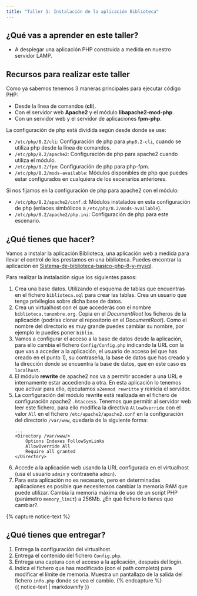 ```yaml
---
title: "Taller 1: Instalación de la aplicación Biblioteca"
---
```


## ¿Qué vas a aprender en este taller?

* A desplegar una aplicación PHP construida a medida en nuestro servidor LAMP.

## Recursos para realizar este taller

Como ya sabemos tenemos 3 maneras principales para ejecutar código PHP:

* Desde la línea de comandos (**cli**).
* Con el servidor web **Apache2** y el módulo **libapache2-mod-php**. 
* Con un servidor web y el servidor de aplicaciones **fpm-php**. 

La configuración de php está dividida según desde donde se use:

* `/etc/php/8.2/cli`: Configuración de php para `php8.2-cli`, cuando se utiliza php desde la línea de comandos.
* `/etc/php/8.2/apache2`: Configuración de php para apache2 cuando utiliza el módulo.
* `/etc/php/8.2/fpm`: Configuración de php para php-fpm.
* `/etc/php/8.2/mods-available`: Módulos disponibles de php que puedes estar configurados en cualquiera de los escenarios anteriores.

Si nos fijamos en la configuración de php para apache2 con el módulo:

* `/etc/php/8.2/apache2/conf.d`: Módulos instalados en esta configuración de php (enlaces simbólicos a `/etc/php/8.2/mods-available`).
* `/etc/php/8.2/apache2/php.ini`: Configuración de php para este escenario.


## ¿Qué tienes que hacer?

Vamos a instalar la aplicación Biblioteca, una aplicación web a medida para llevar el control de los prestamos en una biblioteca. Puedes encontrar la aplicación en [Sistema-de-biblioteca-basico-php-8-y-mysql](https://github.com/VidaInformatico/Sistema-de-biblioteca-basico-php-8-y-mysql).

Para realizar la instalación sigue los siguientes pasos:

1. Crea una base datos. Utilizando el esquema de tablas que encuentras en el fichero `biblioteca.sql` para crear las tablas. Crea un usuario que tenga privilegios sobre dicha base de datos.
2. Crea un virtualhost con el que accederás con el nombre `biblioteca.tunombre.org`. Copia en el *DocumentRoot* los ficheros de la aplicación (podrías clonar el repositorio en el *DocumentRoot*). Como el nombre del directorio es muy grande puedes cambiar su nombre, por ejemplo le puedes poner `biblio`.
3. Vamos a configurar el acceso a la base de datos desde la aplicación, para ello cambia el fichero `Config/Config.php` indicando la URL con la que vas a acceder a la aplicación, el usuario de acceso (el que has creado en el punto 1), su contraseña, la base de datos que has creado y la dirección donde se encuentra la base de datos, que en este caso es `localhost`.
4. El módulo **rewrite** de apache2 nos va a permitir acceder a una URL e internamente estar accediendo a otra. En esta aplicación lo tenemos que activar para ello, ejecutamos `a2enmod rewritte` y reinicia el servidor.
5. La configuración del módulo rewrite está realizada en el fichero de configuración apache2 `.htaccess`. Tenemos que permitir al servidor web leer este fichero, para ello modifica la directiva `AllowOverride` con el valor `All` en el fichero `/etc/apache2/apache2.conf` en la configuración del directorio `/var/www`, quedaría de la siguiente forma:
	```
	...
	<Directory /var/www/>
        Options Indexes FollowSymLinks
        AllowOverride All
        Require all granted
	</Directory>
	```
6. Accede a la aplicación web usando la URL configurada en el virtualhost (usa el usuario `admin` y contraseña `admin`).
7. Para esta aplicación no es necesario, pero en determinadas aplicaciones es posible que necesitemos cambiar la memoria RAM que puede utilizar. Cambia la memoria máxima de uso de un script PHP (parámetro `memory_limit`) a 256Mb. ¿En qué fichero lo tienes que cambiar?.

{% capture notice-text %}
## ¿Qué tienes que entregar?

1. Entrega la configuración del virtualhost.
2. Entrega el contenido del fichero `Config.php`.
3. Entrega una captura con el acceso a la aplicación, después del login.
4. Indica el fichero que has modificado (con el path completo) para modificar el límite de memoria. Muestra un pantallazo de la salida del fichero `info.php` donde se vea el cambio.
{% endcapture %}<div class="notice--info">{{ notice-text | markdownify }}</div>
